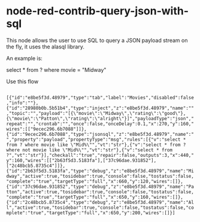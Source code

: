 # node-red-contrib-query-json-with-sql

This node allows the user to use SQL to query a JSON payload stream on the
fly, it uses the alasql library.

<p>
An example is:

select  * from ? where movie = "Midway"

Use this flow 
<p>
<code>
[{"id":"e8be5f3d.48979","type":"tab","label":"Movies","disabled":false,"info":""},{"id":"28980b0b.5b51b4","type":"inject","z":"e8be5f3d.48979","name":"","topic":"","payload":"[{\"movie\":\"Midway\",\"rating\":\"good\"},{\"movie\":\"Patton\",\"rating\":\"alright\"}]","payloadType":"json","repeat":"","crontab":"","once":false,"onceDelay":0.1,"x":270,"y":160,"wires":[["9ecec296.6b7088"]]},{"id":"9ecec296.6b7088","type":"jsonsql","z":"e8be5f3d.48979","name":"","property":"payload","propertyType":"msg","rules":[{"v":"select * from ? where movie like \"Mid%\"","vt":"str"},{"v":"select * from ? where not movie like \"Mid%\"","vt":"str"},{"v":"select * from ?","vt":"str"}],"checkall":"true","repair":false,"outputs":3,"x":440,"y":160,"wires":[["2b63f5d3.5183fa"],["37c96dae.931852"],["2c48bcb5.8735c4"]]},{"id":"2b63f5d3.5183fa","type":"debug","z":"e8be5f3d.48979","name":"Midway","active":true,"tosidebar":true,"console":false,"tostatus":false,"complete":"true","targetType":"full","x":660,"y":120,"wires":[]},{"id":"37c96dae.931852","type":"debug","z":"e8be5f3d.48979","name":"Patton","active":true,"tosidebar":true,"console":false,"tostatus":false,"complete":"true","targetType":"full","x":650,"y":160,"wires":[]},{"id":"2c48bcb5.8735c4","type":"debug","z":"e8be5f3d.48979","name":"All","active":true,"tosidebar":true,"console":false,"tostatus":false,"complete":"true","targetType":"full","x":650,"y":200,"wires":[]}]
</code>

